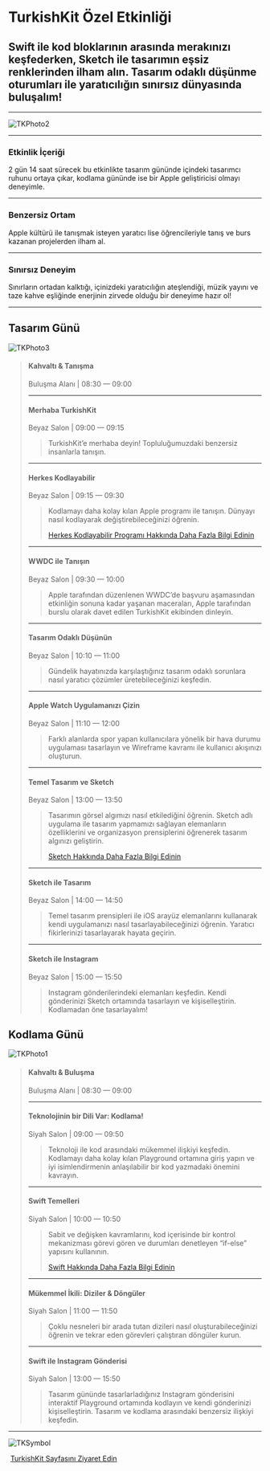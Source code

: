 # 		TurkishKit Özel Etkinliği

## Swift ile kod bloklarının arasında merakınızı keşfederken, Sketch ile tasarımın eşsiz renklerinden ilham alın. Tasarım odaklı düşünme oturumları ile yaratıcılığın sınırsız dünyasında buluşalım!

***





![TKPhoto2](https://i.ibb.co/bjhZHs9/TKPhoto2.jpg)



***

### Etkinlik İçeriği

2 gün 14 saat sürecek bu etkinlikte tasarım gününde içindeki tasarımcı ruhunu ortaya çıkar, kodlama gününde ise bir Apple geliştiricisi olmayı deneyimle.

***

### Benzersiz Ortam

Apple kültürü ile tanışmak isteyen yaratıcı lise öğrencileriyle tanış ve burs kazanan projelerden ilham al.

***

### Sınırsız Deneyim

Sınırların ortadan kalktığı, içinizdeki yaratıcılığın ateşlendiği, müzik yayını ve taze kahve eşliğinde enerjinin zirvede olduğu bir deneyime hazır ol!

***







## Tasarım Günü



![TKPhoto3](https://i.ibb.co/Gp5ffM6/TKPhoto3.jpg)



> #### **Kahvaltı & Tanışma**
>
> Buluşma Alanı | 08:30 — 09:00 
>
> ***
>
> #### **Merhaba TurkishKit**
>
> Beyaz Salon | 09:00 — 09:15
>
> > TurkishKit’e merhaba deyin! Topluluğumuzdaki benzersiz insanlarla tanışın.
>
> ***
>
> #### **Herkes Kodlayabilir**
>
> Beyaz Salon | 09:15 — 09:30
>
> > Kodlamayı daha kolay kılan Apple programı ile tanışın. Dünyayı nasıl kodlayarak değiştirebileceğinizi öğrenin.
> >
> > [Herkes Kodlayabilir Programı Hakkında Daha Fazla Bilgi Edinin](https://www.apple.com/tr/education/teaching-code/)
>
> ***
>
> #### **WWDC ile Tanışın**
>
> Beyaz Salon | 09:30 — 10:00
>
> > Apple tarafından düzenlenen WWDC’de başvuru aşamasından etkinliğin sonuna kadar yaşanan maceraları, Apple tarafından burslu olarak davet edilen TurkishKit ekibinden dinleyin.
>
> ***
>
> #### **Tasarım Odaklı Düşünün**
>
> Beyaz Salon | 10:10 — 11:00
>
> > Gündelik hayatınızda karşılaştığınız tasarım odaklı sorunlara nasıl yaratıcı çözümler üretebileceğinizi keşfedin.
>
> ***
>
> #### **Apple Watch Uygulamanızı Çizin**
>
> Beyaz Salon | 11:10 — 12:00
>
> > Farklı alanlarda spor yapan kullanıcılara yönelik bir hava durumu uygulaması tasarlayın ve Wireframe kavramı ile kullanıcı akışınızı oluşturun.
>
> ***
>
> #### **Temel Tasarım ve Sketch**
>
> Beyaz Salon | 13:00 — 13:50
>
> > Tasarımın görsel algımızı nasıl etkilediğini öğrenin. Sketch adlı uygulama ile tasarım yapmamızı sağlayan elemanların özelliklerini ve organizasyon prensiplerini öğrenerek tasarım algınızı geliştirin.
> >
> > [Sketch Hakkında Daha Fazla Bilgi Edinin](https://www.sketch.com/)
>
> ***
>
> #### **Sketch ile Tasarım**
>
> Beyaz Salon | 14:00 — 14:50
>
> > Temel tasarım prensipleri ile iOS arayüz elemanlarını kullanarak kendi uygulamanızı nasıl tasarlayabileceğinizi öğrenin. Yaratıcı fikirlerinizi tasarlayarak hayata geçirin.
>
> ***
>
> #### **Sketch ile Instagram**
>
> Beyaz Salon | 15:00 — 15:50
>
> > Instagram gönderilerindeki elemanları keşfedin. Kendi gönderinizi Sketch ortamında tasarlayın ve kişiselleştirin. Kodlamadan öne tasarlayalım!







## Kodlama Günü

![TKPhoto1](https://i.ibb.co/dJ96K7n/TKPhoto1.jpg)



> #### **Kahvaltı & Buluşma**
>
> Buluşma Alanı | 08:30 — 09:00
>
> ***
>
> #### **Teknolojinin bir Dili Var: Kodlama!**
>
> Siyah Salon | 09:00 — 09:50
>
> > Teknoloji ile kod arasındaki mükemmel ilişkiyi keşfedin. Kodlamayı daha kolay kılan Playground ortamına giriş yapın ve iyi isimlendirmenin anlaşılabilir bir kod yazmadaki önemini kavrayın.
>
> ***
>
> #### **Swift Temelleri**
>
> Siyah Salon | 10:00 — 10:50
>
> > Sabit ve değişken kavramlarını, kod içerisinde bir kontrol mekanizması görevi gören ve durumları denetleyen “if-else” yapısını kullanının.
> >
> > [Swift Hakkında Daha Fazla Bilgi Edinin](https://www.apple.com/tr/swift/)
> 
> ***
>
> #### **Mükemmel İkili: Diziler & Döngüler**
>
> Siyah Salon | 11:00 — 11:50
>
> > Çoklu nesneleri bir arada tutan dizileri nasıl oluşturabileceğinizi öğrenin ve tekrar eden görevleri çalıştıran döngüler kurun.
>
> ***
>
> #### **Swift ile Instagram Gönderisi**
>
> Siyah Salon | 13:00 — 15:50
>
> > Tasarım gününde tasarlarladığınız Instagram gönderisini interaktif Playground ortamında kodlayın ve kendi gönderinizi kişiselleştirin. Tasarım ve kodlama arasındaki benzersiz ilişkiyi keşfedin. 



***

![TKSymbol](https://i.ibb.co/KXkwqbd/TKSymbol.jpg)

​																		[TurkishKit Sayfasını Ziyaret Edin](https://turkishkit.com/)





